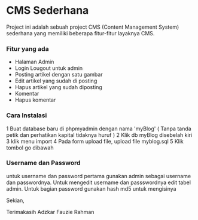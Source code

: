 # CMS Sederhana
Project ini adalah sebuah project CMS (Content Management System) sederhana yang memiliki beberapa fitur-fitur layaknya CMS.

### Fitur yang ada
- Halaman Admin
- Login Lougout untuk admin
- Posting artikel dengan satu gambar
- Edit artikel yang sudah di posting
- Hapus artikel yang sudah diposting
- Komentar
- Hapus komentar

### Cara Instalasi
1 Buat database baru di phpmyadmin dengan nama 'myBlog' ( Tanpa tanda petik dan perhatikan kapital tidaknya huruf )
2 Klik db myBlog disebelah kiri
3 klik menu import
4 Pada form upload file, upload file myblog.sql
5 Klik tombol go dibawah

### Username dan Password
untuk username dan password pertama gunakan admin sebagai username dan passwordnya. Untuk mengedit username dan passswordnya edit tabel admin. Untuk bagian password gunakan hash md5 untuk mengisinya

Sekian,

Terimakasih
Adzkar Fauzie Rahman